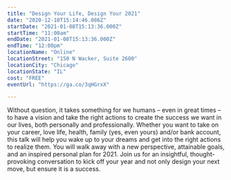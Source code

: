 ```yaml
---
title: "Design Your Life, Design Your 2021"
date: "2020-12-10T15:14:46.086Z"
startDate: "2021-01-08T15:13:36.000Z"
startTime: "11:00am"
endDate: "2021-01-08T15:13:36.000Z"
endTime: "12:00pm"
locationName: "Online"
locationStreet: "150 N Wacker, Suite 2600"
locationCity: "Chicago"
locationState: "IL"
cost: "FREE"
eventUrl: "https://ga.co/3qHGrxX"

---
```


Without question, it takes something for we humans – even in great times – to have a vision and take the right actions to create the success we want in our lives, both personally and professionally.
Whether you want to take on your career, love life, health, family (yes, even yours) and/or bank account, this talk will help you wake up to your dreams and get into the right actions to realize them. You will walk away with a new perspective, attainable goals, and an inspired personal plan for 2021.
Join us for an insightful, thought-provoking conversation to kick off your year and not only design your next move, but ensure it is a success.

